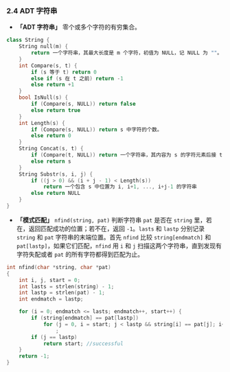 ### 2.4 ADT 字符串

- **「ADT 字符串」** 零个或多个字符的有穷集合。

```c++
class String {
    String null(m) {
        return 一个字符串，其最大长度是 m 个字符，初值为 NULL，记 NULL 为 ""。
    }
    int Compare(s, t) {
        if (s 等于 t) return 0
        else if (s 在 t 之前) return -1
        else return +1
    }
    bool IsNull(s) {
        if (Compare(s, NULL)) return false
        else return true
    }
    int Length(s) {
        if (Compare(s, NULL)) return s 中字符的个数。
        else return 0
    }
    String Concat(s, t) {
        if (Compare(t, NULL)) return 一个字符串，其内容为 s 的字符元素后接 t 的字符元素。
        else return s
    }
    String Substr(s, i, j) {
        if ((j > 0) && (i + j - 1) < Length(s))
            return 一个包含 s 中位置为 i, i+1, ..., i+j-1 的字符串
        else return NULL
    }
}
```

- **「模式匹配」** `nfind(string, pat)` 判断字符串 `pat` 是否在 `string` 里，若在，返回匹配成功的位置；若不在，返回 `-1`。`lasts` 和 `lastp` 分别记录 `string` 和 `pat` 字符串的末端位置。首先 `nfind` 比较 `string[endmatch]` 和 `pat[lastp]`，如果它们匹配，`nfind` 用 `i` 和 `j` 扫描这两个字符串，直到发现有字符失配或者 `pat` 的所有字符都得到匹配为止。

```c++
int nfind(char *string, char *pat)
{
    int i, j, start = 0;
    int lasts = strlen(string) - 1;
    int lastp = strlen(pat) - 1;
    int endmatch = lastp;

    for (i = 0; endmatch <= lasts; endmatch++, start++) {
        if (string[endmatch] == pat[lastp])
            for (j = 0, i = start; j < lastp && string[i] == pat[j]; i++, j++)
                ;
        if (j == lastp)
            return start; //successful
    }
    return -1;
}
```